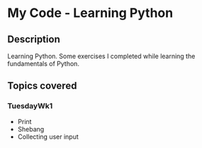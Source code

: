 # My Code - Learning Python

## Description
Learning Python. Some exercises I completed while learning the fundamentals of Python.

## Topics covered

### TuesdayWk1
* Print
* Shebang
* Collecting user input
